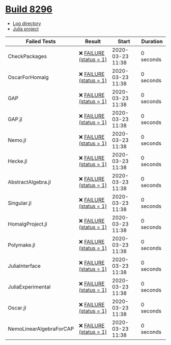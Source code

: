 # [Build 8296](https://oscarci.mathematik.uni-kl.de/job/oscar/8296/)

* [Log directory](https://oscarci.mathematik.uni-kl.de/job/oscar/8296/artifact/build-8296)
* [Julia project](https://oscarci.mathematik.uni-kl.de/job/oscar/8296/jenv/proj)

| Failed Tests | Result | Start | Duration |
|--------------|--------|-------|----------|
| CheckPackages | ❌ [FAILURE (status = 1)](https://oscarci.mathematik.uni-kl.de/job/oscar/8296/artifact/build-8296/CheckPackages.log) | 2020-03-23 11:38 | 0 seconds |
| OscarForHomalg | ❌ [FAILURE (status = 1)](https://oscarci.mathematik.uni-kl.de/job/oscar/8296/artifact/build-8296/OscarForHomalg.log) | 2020-03-23 11:38 | 0 seconds |
| GAP | ❌ [FAILURE (status = 1)](https://oscarci.mathematik.uni-kl.de/job/oscar/8296/artifact/build-8296/GAP.log) | 2020-03-23 11:38 | 0 seconds |
| GAP.jl | ❌ [FAILURE (status = 1)](https://oscarci.mathematik.uni-kl.de/job/oscar/8296/artifact/build-8296/GAP.jl.log) | 2020-03-23 11:38 | 0 seconds |
| Nemo.jl | ❌ [FAILURE (status = 1)](https://oscarci.mathematik.uni-kl.de/job/oscar/8296/artifact/build-8296/Nemo.jl.log) | 2020-03-23 11:38 | 0 seconds |
| Hecke.jl | ❌ [FAILURE (status = 1)](https://oscarci.mathematik.uni-kl.de/job/oscar/8296/artifact/build-8296/Hecke.jl.log) | 2020-03-23 11:38 | 0 seconds |
| AbstractAlgebra.jl | ❌ [FAILURE (status = 1)](https://oscarci.mathematik.uni-kl.de/job/oscar/8296/artifact/build-8296/AbstractAlgebra.jl.log) | 2020-03-23 11:38 | 0 seconds |
| Singular.jl | ❌ [FAILURE (status = 1)](https://oscarci.mathematik.uni-kl.de/job/oscar/8296/artifact/build-8296/Singular.jl.log) | 2020-03-23 11:38 | 0 seconds |
| HomalgProject.jl | ❌ [FAILURE (status = 1)](https://oscarci.mathematik.uni-kl.de/job/oscar/8296/artifact/build-8296/HomalgProject.jl.log) | 2020-03-23 11:38 | 0 seconds |
| Polymake.jl | ❌ [FAILURE (status = 1)](https://oscarci.mathematik.uni-kl.de/job/oscar/8296/artifact/build-8296/Polymake.jl.log) | 2020-03-23 11:38 | 0 seconds |
| JuliaInterface | ❌ [FAILURE (status = 1)](https://oscarci.mathematik.uni-kl.de/job/oscar/8296/artifact/build-8296/JuliaInterface.log) | 2020-03-23 11:38 | 0 seconds |
| JuliaExperimental | ❌ [FAILURE (status = 1)](https://oscarci.mathematik.uni-kl.de/job/oscar/8296/artifact/build-8296/JuliaExperimental.log) | 2020-03-23 11:38 | 0 seconds |
| Oscar.jl | ❌ [FAILURE (status = 1)](https://oscarci.mathematik.uni-kl.de/job/oscar/8296/artifact/build-8296/Oscar.jl.log) | 2020-03-23 11:38 | 0 seconds |
| NemoLinearAlgebraForCAP | ❌ [FAILURE (status = 1)](https://oscarci.mathematik.uni-kl.de/job/oscar/8296/artifact/build-8296/NemoLinearAlgebraForCAP.log) | 2020-03-23 11:38 | 0 seconds |

